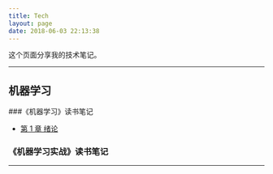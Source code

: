 ```yaml
---
title: Tech
layout: page
date: 2018-06-03 22:13:38
---
```


这个页面分享我的技术笔记。

-------
## 机器学习
###《机器学习》读书笔记
- [第 1 章 绪论](https://xiang578.com/2018/06/06/machine-learning-ch-01/)

### 《机器学习实战》读书笔记


-------


​

